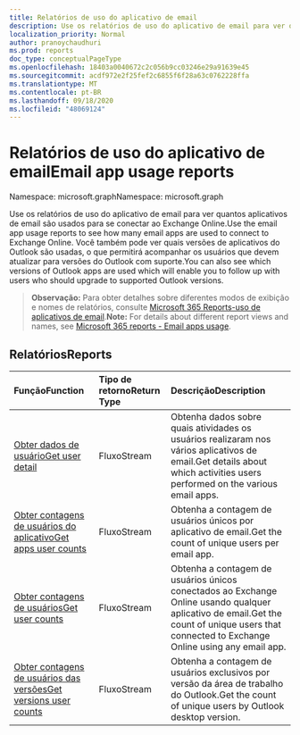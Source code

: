 ```yaml
---
title: Relatórios de uso do aplicativo de email
description: Use os relatórios de uso do aplicativo de email para ver quantos aplicativos de email são usados para se conectar ao Exchange Online. Você também pode ver quais versões de aplicativos do Outlook são usadas, o que permitirá acompanhar os usuários que devem atualizar para versões do Outlook com suporte.
localization_priority: Normal
author: pranoychaudhuri
ms.prod: reports
doc_type: conceptualPageType
ms.openlocfilehash: 18403a0040672c2c056b9cc03246e29a91639e45
ms.sourcegitcommit: acdf972e2f25fef2c6855f6f28a63c0762228ffa
ms.translationtype: MT
ms.contentlocale: pt-BR
ms.lasthandoff: 09/18/2020
ms.locfileid: "48069124"
---
```

# <a name="email-app-usage-reports"></a><span data-ttu-id="e6657-104">Relatórios de uso do aplicativo de email</span><span class="sxs-lookup"><span data-stu-id="e6657-104">Email app usage reports</span></span>

<span data-ttu-id="e6657-105">Namespace: microsoft.graph</span><span class="sxs-lookup"><span data-stu-id="e6657-105">Namespace: microsoft.graph</span></span>

<span data-ttu-id="e6657-106">Use os relatórios de uso do aplicativo de email para ver quantos aplicativos de email são usados para se conectar ao Exchange Online.</span><span class="sxs-lookup"><span data-stu-id="e6657-106">Use the email app usage reports to see how many email apps are used to connect to Exchange Online.</span></span> <span data-ttu-id="e6657-107">Você também pode ver quais versões de aplicativos do Outlook são usadas, o que permitirá acompanhar os usuários que devem atualizar para versões do Outlook com suporte.</span><span class="sxs-lookup"><span data-stu-id="e6657-107">You can also see which versions of Outlook apps are used which will enable you to follow up with users who should upgrade to supported Outlook versions.</span></span>

> <span data-ttu-id="e6657-108">**Observação:** Para obter detalhes sobre diferentes modos de exibição e nomes de relatórios, consulte [Microsoft 365 Reports-uso de aplicativos de email](https://support.office.com/client/Email-apps-usage-c2ce12a2-934f-4dd4-ba65-49b02be4703d).</span><span class="sxs-lookup"><span data-stu-id="e6657-108">**Note:** For details about different report views and names, see [Microsoft 365 reports - Email apps usage](https://support.office.com/client/Email-apps-usage-c2ce12a2-934f-4dd4-ba65-49b02be4703d).</span></span>

## <a name="reports"></a><span data-ttu-id="e6657-109">Relatórios</span><span class="sxs-lookup"><span data-stu-id="e6657-109">Reports</span></span>

| <span data-ttu-id="e6657-110">Função</span><span class="sxs-lookup"><span data-stu-id="e6657-110">Function</span></span>                                 | <span data-ttu-id="e6657-111">Tipo de retorno</span><span class="sxs-lookup"><span data-stu-id="e6657-111">Return Type</span></span> | <span data-ttu-id="e6657-112">Descrição</span><span class="sxs-lookup"><span data-stu-id="e6657-112">Description</span></span>                              |
| :--------------------------------------- | :---------- | :--------------------------------------- |
| [<span data-ttu-id="e6657-113">Obter dados de usuário</span><span class="sxs-lookup"><span data-stu-id="e6657-113">Get user detail</span></span>](../api/reportroot-getemailappusageuserdetail.md) | <span data-ttu-id="e6657-114">Fluxo</span><span class="sxs-lookup"><span data-stu-id="e6657-114">Stream</span></span>      | <span data-ttu-id="e6657-115">Obtenha dados sobre quais atividades os usuários realizaram nos vários aplicativos de email.</span><span class="sxs-lookup"><span data-stu-id="e6657-115">Get details about which activities users performed on the various email apps.</span></span> |
| [<span data-ttu-id="e6657-116">Obter contagens de usuários do aplicativo</span><span class="sxs-lookup"><span data-stu-id="e6657-116">Get apps user counts</span></span>](../api/reportroot-getemailappusageappsusercounts.md) | <span data-ttu-id="e6657-117">Fluxo</span><span class="sxs-lookup"><span data-stu-id="e6657-117">Stream</span></span>      | <span data-ttu-id="e6657-118">Obtenha a contagem de usuários únicos por aplicativo de email.</span><span class="sxs-lookup"><span data-stu-id="e6657-118">Get the count of unique users per email app.</span></span> |
| [<span data-ttu-id="e6657-119">Obter contagens de usuários</span><span class="sxs-lookup"><span data-stu-id="e6657-119">Get user counts</span></span>](../api/reportroot-getemailappusageusercounts.md) | <span data-ttu-id="e6657-120">Fluxo</span><span class="sxs-lookup"><span data-stu-id="e6657-120">Stream</span></span>      | <span data-ttu-id="e6657-121">Obtenha a contagem de usuários únicos conectados ao Exchange Online usando qualquer aplicativo de email.</span><span class="sxs-lookup"><span data-stu-id="e6657-121">Get the count of unique users that connected to Exchange Online using any email app.</span></span> |
| [<span data-ttu-id="e6657-122">Obter contagens de usuários das versões</span><span class="sxs-lookup"><span data-stu-id="e6657-122">Get versions user counts</span></span>](../api/reportroot-getemailappusageversionsusercounts.md) | <span data-ttu-id="e6657-123">Fluxo</span><span class="sxs-lookup"><span data-stu-id="e6657-123">Stream</span></span>      | <span data-ttu-id="e6657-124">Obtenha a contagem de usuários exclusivos por versão da área de trabalho do Outlook.</span><span class="sxs-lookup"><span data-stu-id="e6657-124">Get the count of unique users by Outlook desktop version.</span></span> |

